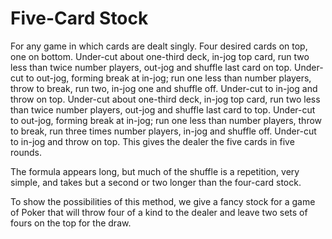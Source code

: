 # Five-Card Stock

For any game in which cards are dealt singly. Four desired cards on top, one on bottom. Under-cut about one-third deck, in-jog top card, run two less than twice number players, out-jog and shuffle last card on top. Under-cut to out-jog, forming break at in-jog; run one less than number players, throw to break, run two, in-jog one and shuffle off. Under-cut to in-jog and throw on top. Under-cut about one-third deck, in-jog top card, run two less than twice number players, out-jog and shuffle last card to top. Under-cut to out-jog, forming break at in-jog; run one less than number players, throw to break, run three times number players, in-jog and shuffle off. Under-cut to in-jog and throw on top. This gives the dealer the five cards in five rounds.

The formula appears long, but much of the shuffle is a repetition, very simple, and takes but a second or two longer than the four-card stock.

To show the possibilities of this method, we give a fancy stock for a game of Poker that will throw four of a kind to the dealer and leave two sets of fours on the top for the draw.

